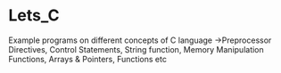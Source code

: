 # Lets_C
Example programs on different concepts of C language ->Preprocessor Directives, Control Statements, String function, Memory Manipulation Functions, Arrays &amp; Pointers, Functions etc

